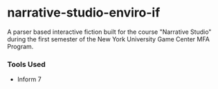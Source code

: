 # narrative-studio-enviro-if

A parser based interactive fiction built for the course "Narrative Studio" during the first semester of the New York University Game Center MFA Program.

### Tools Used
- Inform 7
